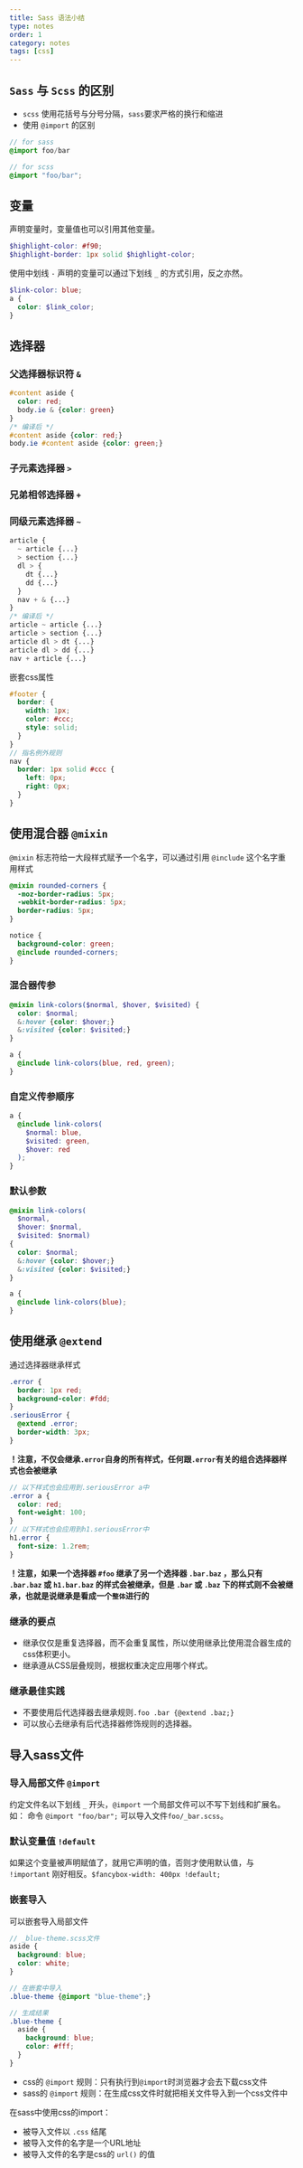 ```yaml
---
title: Sass 语法小结
type: notes
order: 1
category: notes
tags: [css]
---
```


## `Sass` 与 `Scss` 的区别

- `scss` 使用花括号与分号分隔，`sass`要求严格的换行和缩进
- 使用 `@import` 的区别

~~~sass
// for sass
@import foo/bar
~~~

~~~scss
// for scss
@import "foo/bar";
~~~

## 变量

声明变量时，变量值也可以引用其他变量。

~~~scss
$highlight-color: #f90;
$highlight-border: 1px solid $highlight-color;
~~~

使用中划线 `-` 声明的变量可以通过下划线 `_` 的方式引用，反之亦然。

~~~scss
$link-color: blue;
a {
  color: $link_color;
}
~~~

## 选择器

### 父选择器标识符 `&`

~~~scss
#content aside {
  color: red;
  body.ie & {color: green}
}
/* 编译后 */
#content aside {color: red;}
body.ie #content aside {color: green;}
~~~

### 子元素选择器 `>`
### 兄弟相邻选择器 `+`
### 同级元素选择器 `~`

~~~scss
article {
  ~ article {...}
  > section {...}
  dl > {
    dt {...}
    dd {...}
  }
  nav + & {...}
}
/* 编译后 */
article ~ article {...}
article > section {...}
article dl > dt {...}
article dl > dd {...}
nav + article {...}
~~~

嵌套css属性

~~~scss
#footer {
  border: {
    width: 1px;
    color: #ccc;
    style: solid;
  }
}
// 指名例外规则
nav {
  border: 1px solid #ccc {
    left: 0px;
    right: 0px;
  }
}
~~~

## 使用混合器 `@mixin`

`@mixin` 标志符给一大段样式赋予一个名字，可以通过引用 `@include` 这个名字重用样式

~~~scss
@mixin rounded-corners {
  -moz-border-radius: 5px;
  -webkit-border-radius: 5px;
  border-radius: 5px;
}

notice {
  background-color: green;
  @include rounded-corners;
}
~~~

### 混合器传参

~~~scss
@mixin link-colors($normal, $hover, $visited) {
  color: $normal;
  &:hover {color: $hover;}
  &:visited {color: $visited;}
}

a {
  @include link-colors(blue, red, green);
}
~~~

### 自定义传参顺序

~~~scss
a {
  @include link-colors(
    $normal: blue,
    $visited: green,
    $hover: red
  );
}
~~~

### 默认参数

~~~scss
@mixin link-colors(
  $normal,
  $hover: $normal,
  $visited: $normal)
{
  color: $normal;
  &:hover {color: $hover;}
  &:visited {color: $visited;}
}

a {
  @include link-colors(blue);
}
~~~

## 使用继承 `@extend`

通过选择器继承样式

~~~scss
.error {
  border: 1px red;
  background-color: #fdd;
}
.seriousError {
  @extend .error;
  border-width: 3px;
}
~~~

**！注意，不仅会继承`.error`自身的所有样式，任何跟`.error`有关的组合选择器样式也会被继承**

~~~scss
// 以下样式也会应用到.seriousError a中
.error a {
  color: red;
  font-weight: 100;
}
// 以下样式也会应用到h1.seriousError中
h1.error {
  font-size: 1.2rem;
}
~~~

**！注意，如果一个选择器 `#foo` 继承了另一个选择器 `.bar.baz` ，那么只有 `.bar.baz` 或 `h1.bar.baz` 的样式会被继承，但是 `.bar` 或 `.baz` 下的样式则不会被继承，也就是说继承是看成一个`整体`进行的**


### 继承的要点

- 继承仅仅是重复选择器，而不会重复属性，所以使用继承比使用混合器生成的css体积更小。
- 继承遵从CSS层叠规则，根据权重决定应用哪个样式。

### 继承最佳实践

- 不要使用后代选择器去继承规则`.foo .bar {@extend .baz;}`
- 可以放心去继承有后代选择器修饰规则的选择器。

## 导入sass文件

### 导入局部文件 `@import`

约定文件名以下划线 `_` 开头，`@import` 一个局部文件可以不写下划线和扩展名。如： 命令 `@import "foo/bar";` 可以导入文件`foo/_bar.scss`。

### 默认变量值 `!default`

如果这个变量被声明赋值了，就用它声明的值，否则才使用默认值，与 `!important` 刚好相反。`$fancybox-width: 400px !default;`

### 嵌套导入

可以嵌套导入局部文件

~~~scss
// _blue-theme.scss文件
aside {
  background: blue;
  color: white;
}

// 在嵌套中导入
.blue-theme {@import "blue-theme";}

// 生成结果
.blue-theme {
  aside {
    background: blue;
    color: #fff;
  }
}
~~~

- css的 `@import` 规则：只有执行到`@import`时浏览器才会去下载css文件
- sass的 `@import` 规则：在生成css文件时就把相关文件导入到一个css文件中

在sass中使用css的import：

- 被导入文件以 `.css` 结尾
- 被导入文件的名字是一个URL地址
- 被导入文件的名字是css的 `url()` 的值
